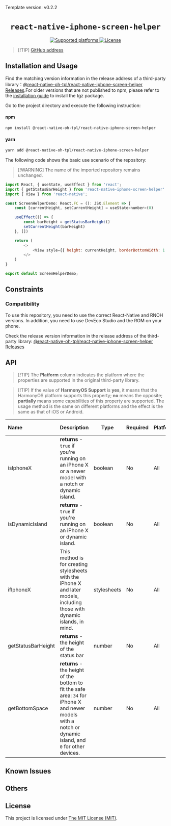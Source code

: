 Template version: v0.2.2

<p align="center">
  <h1 align="center"> <code>react-native-iphone-screen-helper</code> </h1>
</p>

<p align="center">
    <a href="https://github.com/chlee1001/react-native-iphone-screen-helper">
        <img src="https://img.shields.io/badge/platforms-android%20|%20ios%20|%20harmony%20-lightgrey.svg" alt="Supported platforms" />
    </a>
    <a href="https://github.com/chlee1001/react-native-iphone-screen-helper/blob/master/LICENSE">
        <img src="https://img.shields.io/badge/license-MIT-green.svg" alt="License" />
    </a>
</p>




> [!TIP] [GitHub address](https://github.com/react-native-oh-library/react-native-iphone-screen-helper)


## Installation and Usage

Find the matching version information in the release address of a third-party library：[@react-native-oh-tpl/react-native-iphone-screen-helper Releases](https://github.com/react-native-oh-library/react-native-iphone-screen-helper/releases).For older versions that are not published to npm, please refer to the [installation guide](/en/tgz-usage-en.md) to install the tgz package.

Go to the project directory and execute the following instruction:


<!-- tabs:start -->

#### **npm**

```bash
npm install @react-native-oh-tpl/react-native-iphone-screen-helper
```

#### **yarn**

```bash
yarn add @react-native-oh-tpl/react-native-iphone-screen-helper
```

<!-- tabs:end -->

The following code shows the basic use scenario of the repository:

> [!WARNING] The name of the imported repository remains unchanged.

```js
import React, { useState, useEffect } from 'react';
import { getStatusBarHeight } from 'react-native-iphone-screen-helper'
import { View } from 'react-native';

const ScreenHelperDemo: React.FC = (): JSX.Element => {
    const [currentHeight, setCurrentHeight] = useState<number>(0)

    useEffect(() => {
        const barHeight = getStatusBarHeight()
        setCurrentHeight(barHeight)
    }, [])

    return (
        <>
            <View style={{ height: currentHeight, borderBottomWidth: 1 }} />
        </>
    )
}

export default ScreenHelperDemo;
```

## Constraints

### Compatibility

To use this repository, you need to use the correct React-Native and RNOH versions. In addition, you need to use DevEco Studio and the ROM on your phone.

Check the release version information in the release address of the third-party library: [@react-native-oh-tpl/react-native-iphone-screen-helper Releases](https://github.com/react-native-oh-library/react-native-iphone-screen-helper/releases)

## API

> [!TIP] The **Platform** column indicates the platform where the properties are supported in the original third-party library.

> [!TIP] If the value of **HarmonyOS Support** is **yes**, it means that the HarmonyOS platform supports this property; **no** means the opposite; **partially** means some capabilities of this property are supported. The usage method is the same on different platforms and the effect is the same as that of iOS or Android.

| Name | Description | Type | Required | Platform | HarmonyOS Support  |
| :---  | :---------- | ---- | -------- | ---- | ------------ |
| isIphoneX         | **returns** - `true` if you're running on an iPhone X or a newer model with a notch or dynamic island. | boolean | No       | All      | Yes               |
| isDynamicIsland | **returns** - `true` if you're running on an iPhone X or dynamic island. | boolean | No       | All      | Yes               |
| ifIphoneX | This method is for creating stylesheets with the iPhone X and later models, including those with dynamic islands, in mind. | stylesheets | No       | All      | Yes               |
| getStatusBarHeight | **returns** - the height of the status bar | number | No | All | Yes |
| getBottomSpace | **returns** - the height of the bottom to fit the safe area: `34` for iPhone X and newer models with a notch or dynamic island, and `0` for other devices. | number | No | All | Yes |


## Known Issues

## Others

## License

This project is licensed under [The MIT License (MIT)](https://github.com/chlee1001/react-native-iphone-screen-helper/blob/master/LICENSE).